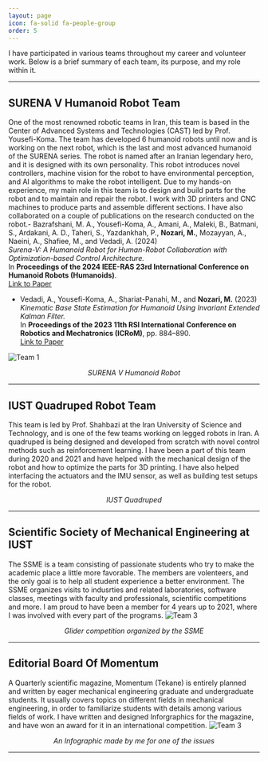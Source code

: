 ```yaml
---
layout: page
icon: fa-solid fa-people-group
order: 5
---
```

I have participated in various teams throughout my career and volunteer work. Below is a brief summary of each team, its purpose, and my role within it.

---
## SURENA V Humanoid Robot Team
One of the most renowned robotic teams in Iran, this team is based in the Center of Advanced Systems and Technologies (CAST) led by Prof. Yousefi-Koma. The team has developed 6 humanoid robots until now and is working on the next robot, which is the last and most advanced humanoid of the SURENA series. The robot is named after an Iranian legendary hero, and it is designed with its own personality. This robot introduces novel controllers, machine vision for the robot to have environmental perception, and AI algorithms to make the robot intelligent.
Due to my hands-on experience, my main role in this team is to design and build parts for the robot and to maintain and repair the robot. I work with 3D printers and CNC machines to produce parts and assemble different sections. I have also collaborated on a couple of publications on the research conducted on the robot.- Bazrafshani, M. A., Yousefi-Koma, A., Amani, A., Maleki, B., Batmani, S., Ardakani, A. D., Taheri, S., Yazdankhah, P., **Nozari, M.**, Mozayyan, A., Naeini, A., Shafiee, M., and Vedadi, A. (2024)  
  *Surena-V: A Humanoid Robot for Human-Robot Collaboration with Optimization-based Control Architecture.*  
  In **Proceedings of the 2024 IEEE-RAS 23rd International Conference on Humanoid Robots (Humanoids)**.  
  [Link to Paper](https://ieeexplore.ieee.org/abstract/document/10769592)
- Vedadi, A., Yousefi-Koma, A., Shariat-Panahi, M., and **Nozari, M.** (2023)  
  *Kinematic Base State Estimation for Humanoid Using Invariant Extended Kalman Filter.*  
  In **Proceedings of the 2023 11th RSI International Conference on Robotics and Mechatronics (ICRoM)**, pp. 884–890.  
  [Link to Paper](https://doi.org/10.1109/icrom60803.2023.10412469)

![Team 1](/personalwebpage/images/SURENAV1.JPG)
<p align="center"><i>SURENA V Humanoid Robot</i></p>

---

## IUST Quadruped Robot Team
This team is led by Prof. Shahbazi at the Iran University of Science and Technology, and is one of the few teams working on legged robots in Iran. A quadruped is being designed and developed from scratch with novel control methods such as reinforcement learning. I have been a part of this team during 2020 and 2021 and have helped with the mechanical design of the robot and how to optimize the parts for 3D printing. I have also helped interfacing the actuators and the IMU sensor, as well as building test setups for the robot.
<p align="center"><i>IUST Quadruped</i></p>

---

## Scientific Society of Mechanical Engineering at IUST
The SSME is a team consisting of passionate students who try to make the academic place a little more favorable.
 The members are volenteers, and the only goal is to help all student experience a better environment. The SSME organizes visits to indusrties and 
 related laboratories, software classes, meetings with faculty and professionals, scientific competitions and more. I am proud to have been a member for 4 
 years up to 2021, where I was involved with every part of the programs.
![Team 3](/personalwebpage/images/SSMEIUST.jpg)  
<p align="center"><i>Glider competition organized by the SSME</i></p>

---

## Editorial Board Of Momentum
A Quarterly scientific magazine, Momentum (Tekane) is entirely planned and written by eager mechanical engineering graduate and undergraduate students. 
It usually covers topics on different fields in mechanical engineering, in order to familiarize students with details among various fields of work. I have written and designed 
Inforgraphics for the magazine, and have won an award for it in an international competition.
![Team 3](/personalwebpage/images/InforgraphicTekane.JPG)  
<p align="center"><i>An Infographic made by me for one of the issues</i></p>

---